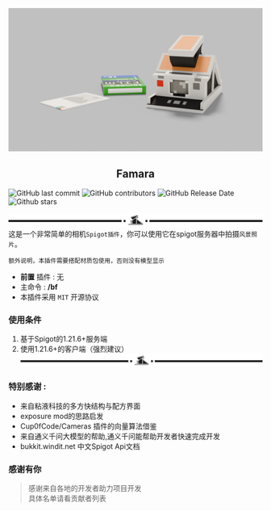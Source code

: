 ![famara渲染.png](img/famara%E6%B8%B2%E6%9F%93.png)
<h2 style="text-align: center;">Famara</h2>

![GitHub last commit](https://img.shields.io/github/last-commit/Wenkrangha/Famara)
![GitHub contributors](https://img.shields.io/github/contributors/Wenkrangha/Famara)
![GitHub Release Date](https://img.shields.io/github/release-date/Wenkrangha/Famara)
![Github stars](https://img.shields.io/github/stars/Wenkrangha/Famara.svg)

![分割线.png](img/%E5%88%86%E5%89%B2%E7%BA%BF.png)
这是一个非常简单的相机`Spigot插件`，你可以使用它在spigot服务器中拍摄`风景照片`。<br>

    额外说明，本插件需要搭配材质包使用，否则没有模型显示
    
- **前置** 插件 : 无  
- 主命令 : **/bf**
- 本插件采用 `MIT` 开源协议
### 使用条件
1. 基于Spigot的1.21.6+服务端
2. 使用1.21.6+的客户端（强烈建议） <br>
![分割线.png](img/%E5%88%86%E5%89%B2%E7%BA%BF.png)


### 特别感谢 :
- 来自粘液科技的多方快结构与配方界面
- exposure mod的思路启发
- Cup0fCode/Cameras 插件的向量算法借鉴
- 来自通义千问大模型的帮助,通义千问能帮助开发者快速完成开发
- bukkit.windit.net 中文Spigot Api文档

### 感谢有你
>感谢来自各地的开发者助力项目开发 <br />
具体名单请看贡献者列表

